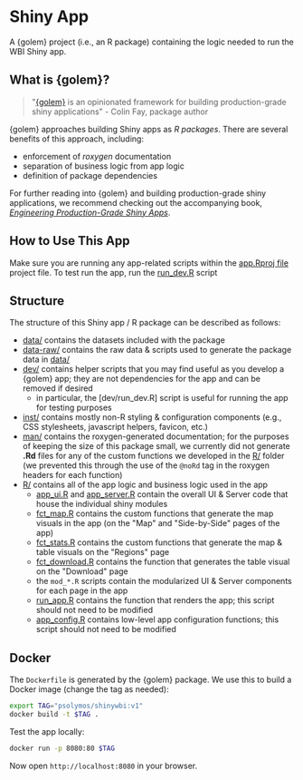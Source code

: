 # Shiny App

A {golem} project (i.e., an R package) containing the logic needed to run the WBI Shiny app.

## What is {golem}?

> "[{golem}](https://thinkr-open.github.io/golem/) is an opinionated framework for building production-grade shiny applications" - Colin Fay, package author

{golem} approaches building Shiny apps as *R packages*. There are several benefits of this approach, including:

* enforcement of *roxygen* documentation
* separation of business logic from app logic
* definition of package dependencies

For further reading into {golem} and building production-grade shiny applications, we recommend checking out the accompanying book, [*Engineering Production-Grade Shiny Apps*](https://engineering-shiny.org/).

## How to Use This App

Make sure you are running any app-related scripts within the [app.Rproj file](app.Rproj) project file. To test run the app, run the [run_dev.R](dev/run_dev.R) script

## Structure

The structure of this Shiny app / R package can be described as follows:

* [data/](data/) contains the datasets included with the package
* [data-raw/](data-raw/) contains the raw data & scripts used to generate the package data in [data/](data/)
* [dev/](dev/) contains helper scripts that you may find useful as you develop a {golem} app; they are not dependencies for the app and can be removed if desired
  + in particular, the [dev/run_dev.R] script is useful for running the app for testing purposes
* [inst/](inst/) contains mostly non-R styling & configuration components (e.g., CSS stylesheets, javascript helpers, favicon, etc.)
* [man/](man/) contains the roxygen-generated documentation; for the purposes of keeping the size of this package small, we currently did not generate **.Rd** files for any of the custom functions we developed in the [R/](R/) folder (we prevented this through the use of the `@noRd` tag in the roxygen headers for each function)
* [R/](R/) contains all of the app logic and business logic used in the app
  + [app_ui.R](R/app_ui.R) and [app_server.R](R/app_server.R) contain the overall UI & Server code that house the individual shiny modules
  + [fct_map.R](R/fct_map.R) contains the custom functions that generate the map visuals in the app (on the "Map" and "Side-by-Side" pages of the app)
  + [fct_stats.R](R/fct_stats.R) contains the custom functions that generate the map & table visuals on the "Regions" page
  + [fct_download.R](R/fct_download.R) contains the function that generates the table visual on the "Download" page
  + the `mod_*.R` scripts contain the modularized UI & Server components for each page in the app
  + [run_app.R](R/run_app.R) contains the function that renders the app; this script should not need to be modified
  + [app_config.R](R/app_config.R) contains low-level app configuration functions; this script should not need to be modified

## Docker

The `Dockerfile` is generated by the {golem} package. We use this to build a Docker image (change the tag as needed):

```bash
export TAG="psolymos/shinywbi:v1"
docker build -t $TAG .
```

Test the app locally:

```bash
docker run -p 8080:80 $TAG
```

Now open `http://localhost:8080` in your browser.
